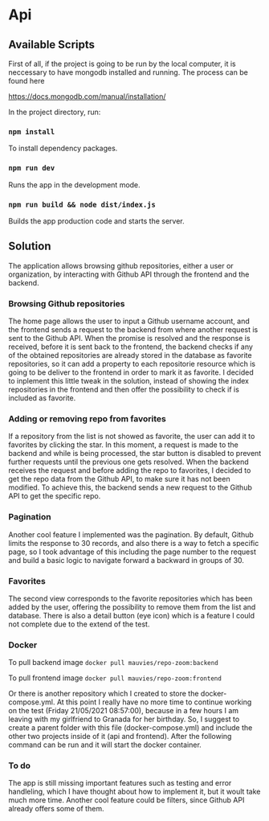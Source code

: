 # Api

## Available Scripts

First of all, if the project is going to be run by the local computer, it is neccessary to have mongodb installed and running. The process can be found here

https://docs.mongodb.com/manual/installation/


In the project directory, run:

### `npm install`

To install dependency packages.

### `npm run dev`

Runs the app in the development mode.

### `npm run build && node dist/index.js`

Builds the app production code and starts the server.


## Solution

The application allows browsing github repositories, either a user or organization, by interacting with Github API through the frontend and the backend. 

### Browsing Github repositories

The home page allows the user to input a Github username account, and the frontend sends a request to the backend from where another request is sent to the Github API. When the promise is resolved and the response is received, before it is sent back to the frontend, the backend checks if any of the obtained repositories are already stored in the database as favorite repositories, so it can add a property to each repositorie resource which is going to be deliver to the frontend in order to mark it as favorite. I decided to inplement this little tweak in the solution, instead of showing the index repositories in the frontend and then offer the possibility to check if is included as favorite.

### Adding or removing repo from favorites

If a repository from the list is not showed as favorite, the user can add it to favorites by clicking the star. In this moment, a request is made to the backend and while is being processed, the star button is disabled to prevent further requests until the previous one gets resolved. When the backend receives the request and before adding the repo to favorites, I decided to get the repo data from the Github API, to make sure it has not been modified. To achieve this, the backend sends a new request to the Github API to get the specific repo.

### Pagination

Another cool feature I implemented was the pagination. By default, Github limits the response to 30 records, and also there is a way to fetch a specific page, so I took advantage of this including the page number to the request and build a basic logic to navigate forward a backward in groups of 30.

### Favorites

The second view corresponds to the favorite repositories which has been added by the user, offering the possibility to remove them from the list and database. There is also a detail button (eye icon) which is a feature I could not complete due to the extend of the test.

### Docker

To pull backend image
`docker pull mauvies/repo-zoom:backend`

To pull frontend image
`docker pull mauvies/repo-zoom:frontend`

Or there is another repository which I created to store the docker-compose.yml. At this point I really have no more time to continue working on the test (Friday 21/05/2021 08:57:00), because in a few hours I am leaving with my girlfriend to Granada for her birthday. So, I suggest to create a parent folder with this file (docker-compose.yml) and include the other two projects inside of it (api and frontend). After the following command can be run and it will start the docker container.


### To do

The app is still missing important features such as testing and error handleling, which I have thought about how to implement it, but it woult take much more time. Another cool feature could be filters, since Github API already offers some of them.

